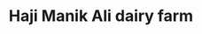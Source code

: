 ---
title: "Haji Manik Ali dairy farm"
url: /bhikhi-sharif/haji-manik-ali-dairy-farm/
shop: dairy
---
